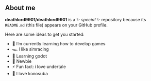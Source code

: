 ## About me


**deathlord9901/deathlord9901** is a ✨ _special_ ✨ repository because its `README.md` (this file) appears on your GitHub profile.

Here are some ideas to get you started:

- 🌱 I’m currently learning how to develop games
- 🏎 I like simracing
- 🤖 Learning godot
- 🥺 Newbie
- ⚡ Fun fact: i love undertale
- 🎇 I love konosuba

